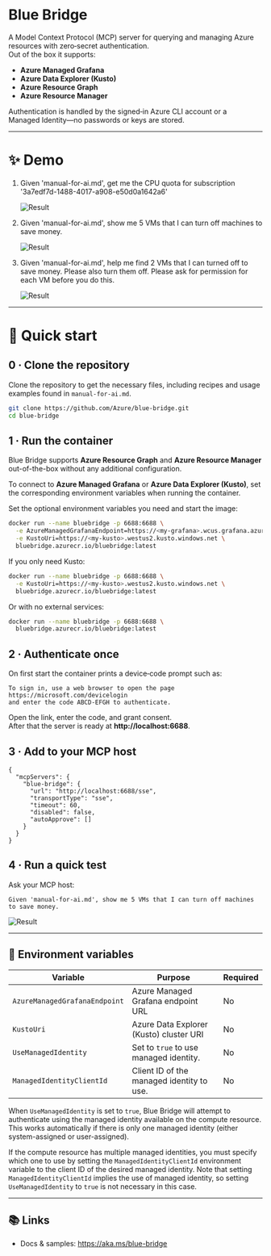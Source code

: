 # Blue Bridge

A Model Context Protocol (MCP) server for querying and managing Azure resources with zero‑secret authentication.  
Out of the box it supports:

- **Azure Managed Grafana**
- **Azure Data Explorer (Kusto)**
- **Azure Resource Graph**
- **Azure Resource Manager**

Authentication is handled by the signed‑in Azure CLI account or a Managed Identity—no passwords or keys are stored.

---

# ✨ Demo

1. Given 'manual-for-ai.md', get me the CPU quota for subscription '3a7edf7d-1488-4017-a908-e50d0a1642a6'

   ![Result](images/demo-find-cpu-quota-2504.png)

2. Given 'manual-for-ai.md', show me 5 VMs that I can turn off machines to save money.

   ![Result](images/mcp-suggest-turn-off-vm-2504.png)

3. Given 'manual-for-ai.md', help me find 2 VMs that I can turned off to save money. Please also turn them off. Please ask for permission for each VM before you do this.

   ![Result](images/turn-off-machine-demo-2504.png)

---

# 🚀 Quick start

## 0 · Clone the repository

Clone the repository to get the necessary files, including recipes and usage examples found in `manual-for-ai.md`.

```bash
git clone https://github.com/Azure/blue-bridge.git
cd blue-bridge
```

## 1 · Run the container

Blue Bridge supports **Azure Resource Graph** and **Azure Resource Manager** out-of-the-box without any additional configuration.

To connect to **Azure Managed Grafana** or **Azure Data Explorer (Kusto)**, set the corresponding environment variables when running the container.

Set the optional environment variables you need and start the image:

```bash
docker run --name bluebridge -p 6688:6688 \
  -e AzureManagedGrafanaEndpoint=https://<my‑grafana>.wcus.grafana.azure.com \
  -e KustoUri=https://<my‑kusto>.westus2.kusto.windows.net \
  bluebridge.azurecr.io/bluebridge:latest
```

If you only need Kusto:

```bash
docker run --name bluebridge -p 6688:6688 \
  -e KustoUri=https://<my‑kusto>.westus2.kusto.windows.net \
  bluebridge.azurecr.io/bluebridge:latest
```

Or with no external services:

```bash
docker run --name bluebridge -p 6688:6688 \
  bluebridge.azurecr.io/bluebridge:latest
```

## 2 · Authenticate once

On first start the container prints a device‑code prompt such as:

```
To sign in, use a web browser to open the page https://microsoft.com/devicelogin
and enter the code ABCD‑EFGH to authenticate.
```

Open the link, enter the code, and grant consent.  
After that the server is ready at **http://localhost:6688**.

## 3 · Add to your MCP host

```jsonc
{
  "mcpServers": {
    "blue-bridge": {
      "url": "http://localhost:6688/sse",
      "transportType": "sse",
      "timeout": 60,
      "disabled": false,
      "autoApprove": []
    }
  }
}
```

## 4 · Run a quick test

Ask your MCP host:

```
Given 'manual-for-ai.md', show me 5 VMs that I can turn off machines to save money.
```

![Result](images/mcp-suggest-turn-off-vm-2504.png)

---

## 🔧 Environment variables

| Variable                                           | Purpose                                         | Required |
| -------------------------------------------------- | ----------------------------------------------- | -------- |
| `AzureManagedGrafanaEndpoint`   | Azure Managed Grafana endpoint URL              | No       |
| `KustoUri`                      | Azure Data Explorer (Kusto) cluster URI         | No       |
| `UseManagedIdentity`            | Set to `true` to use managed identity.          | No       |
| `ManagedIdentityClientId`       | Client ID of the managed identity to use.       | No       |

When `UseManagedIdentity` is set to `true`, Blue Bridge will attempt to authenticate using the managed identity available on the compute resource. This works automatically if there is only one managed identity (either system-assigned or user-assigned).

If the compute resource has multiple managed identities, you must specify which one to use by setting the `ManagedIdentityClientId` environment variable to the client ID of the desired managed identity. Note that setting `ManagedIdentityClientId` implies the use of managed identity, so setting `UseManagedIdentity` to `true` is not necessary in this case.

---

## 📚 Links

- Docs & samples: https://aka.ms/blue-bridge
